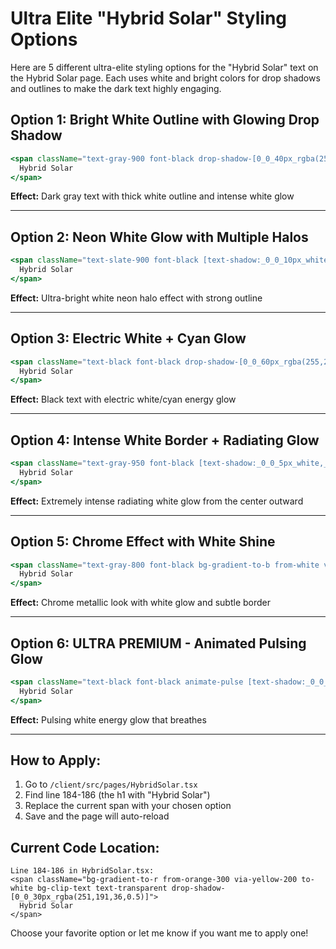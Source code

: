 # Ultra Elite "Hybrid Solar" Styling Options

Here are 5 different ultra-elite styling options for the "Hybrid Solar" text on the Hybrid Solar page. Each uses white and bright colors for drop shadows and outlines to make the dark text highly engaging.

## Option 1: Bright White Outline with Glowing Drop Shadow
```jsx
<span className="text-gray-900 font-black drop-shadow-[0_0_40px_rgba(255,255,255,0.8)] [text-shadow:_0_0_80px_white,_-2px_-2px_0_white,_2px_-2px_0_white,_-2px_2px_0_white,_2px_2px_0_white,_0_0_20px_rgba(255,255,255,0.9)]">
  Hybrid Solar
</span>
```
**Effect:** Dark gray text with thick white outline and intense white glow

---

## Option 2: Neon White Glow with Multiple Halos
```jsx
<span className="text-slate-900 font-black [text-shadow:_0_0_10px_white,_0_0_20px_white,_0_0_30px_white,_0_0_40px_rgba(255,255,255,0.8),_0_0_70px_rgba(255,255,255,0.6),_0_0_100px_rgba(255,255,255,0.4),_-3px_-3px_0_white,_3px_-3px_0_white,_-3px_3px_0_white,_3px_3px_0_white]">
  Hybrid Solar
</span>
```
**Effect:** Ultra-bright white neon halo effect with strong outline

---

## Option 3: Electric White + Cyan Glow
```jsx
<span className="text-black font-black drop-shadow-[0_0_60px_rgba(255,255,255,1)] [text-shadow:_0_0_15px_white,_0_0_30px_cyan,_0_0_50px_rgba(0,255,255,0.7),_0_0_80px_rgba(255,255,255,0.5),_-2px_-2px_0_white,_2px_-2px_0_white,_-2px_2px_0_white,_2px_2px_0_white]">
  Hybrid Solar
</span>
```
**Effect:** Black text with electric white/cyan energy glow

---

## Option 4: Intense White Border + Radiating Glow
```jsx
<span className="text-gray-950 font-black [text-shadow:_0_0_5px_white,_0_0_10px_white,_0_0_20px_white,_0_0_35px_white,_0_0_50px_rgba(255,255,255,0.8),_0_0_75px_rgba(255,255,255,0.6),_0_0_100px_rgba(255,255,255,0.4),_0_0_150px_rgba(255,255,255,0.2),_-3px_0_0_white,_3px_0_0_white,_0_-3px_0_white,_0_3px_0_white,_-2px_-2px_0_white,_2px_2px_0_white,_2px_-2px_0_white,_-2px_2px_0_white]">
  Hybrid Solar
</span>
```
**Effect:** Extremely intense radiating white glow from the center outward

---

## Option 5: Chrome Effect with White Shine
```jsx
<span className="text-gray-800 font-black bg-gradient-to-b from-white via-gray-200 to-white bg-clip-text text-transparent drop-shadow-[0_0_50px_rgba(255,255,255,1)] [text-shadow:_0_5px_10px_rgba(255,255,255,0.8)] border-4 border-white/50 px-6 py-2 rounded-lg backdrop-blur-sm">
  Hybrid Solar
</span>
```
**Effect:** Chrome metallic look with white glow and subtle border

---

## Option 6: ULTRA PREMIUM - Animated Pulsing Glow
```jsx
<span className="text-black font-black animate-pulse [text-shadow:_0_0_10px_white,_0_0_20px_white,_0_0_30px_white,_0_0_40px_white,_0_0_60px_rgba(255,255,255,0.9),_0_0_90px_rgba(255,255,255,0.7),_0_0_120px_rgba(255,255,255,0.5),_-3px_-3px_0_white,_3px_-3px_0_white,_-3px_3px_0_white,_3px_3px_0_white] drop-shadow-[0_0_80px_white]">
  Hybrid Solar
</span>
```
**Effect:** Pulsing white energy glow that breathes

---

## How to Apply:

1. Go to `/client/src/pages/HybridSolar.tsx`
2. Find line 184-186 (the h1 with "Hybrid Solar")
3. Replace the current span with your chosen option
4. Save and the page will auto-reload

## Current Code Location:
```
Line 184-186 in HybridSolar.tsx:
<span className="bg-gradient-to-r from-orange-300 via-yellow-200 to-white bg-clip-text text-transparent drop-shadow-[0_0_30px_rgba(251,191,36,0.5)]">
  Hybrid Solar
</span>
```

Choose your favorite option or let me know if you want me to apply one!
